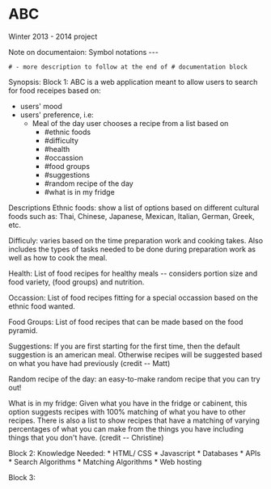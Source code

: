 ABC
===

Winter 2013 - 2014 project

Note on documentaion: 
    Symbol notations ---
    
    # - more description to follow at the end of # documentation block

Synopsis:
Block 1:
   ABC is a web application meant to allow users to search for food receipes based on:
   * users' mood
   * users' preference, i.e:
      - Meal of the day
        user chooses a recipe from a list based on
         - #ethnic foods
         - #difficulty
         - #health
         - #occassion
         - #food groups
         - #suggestions
         - #random recipe of the day
         - #what is in my fridge

Descriptions
Ethnic foods: show a list of options based on different cultural foods such as: Thai,
Chinese, Japanese, Mexican, Italian, German, Greek, etc.

Difficuly: varies based on the time preparation work and cooking takes. Also includes the types of
tasks needed to be done during preparation work as well as how to cook the meal.

Health: List of food recipes for healthy meals -- considers portion size and food variety, (food groups) and nutrition.

Occassion: List of food recipes fitting for a special occassion based on the ethnic food wanted.

Food Groups: List of food recipes that can be made based on the food pyramid.

Suggestions: If you are first starting for the first time, then the default suggestion is an american meal.
Otherwise recipes will be suggested based on what you have had previously (credit -- Matt)

Random recipe of the day: an easy-to-make random recipe that you can try out!

What is in my fridge: Given what you have in the fridge or cabinent, this option suggests recipes with 100%
matching of what you have to other recipes. There is also a list to show recipes that have a matching of varying
percentages of what you can make from the things you have including things that you don't have. (credit -- Christine)


Block 2:
    Knowledge Needed:
        * HTML/ CSS
        * Javascript
        * Databases
        * APIs
        * Search Algorithms
        * Matching Algorithms
        * Web hosting
        
Block 3:
    
        
        

